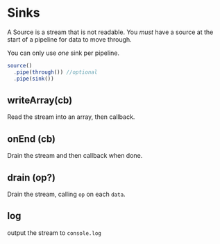 
# Sinks

A Source is a stream that is not readable.
You *must* have a source at the start of a pipeline
for data to move through.

You can only use _one_ sink per pipeline.

``` js
source()
  .pipe(through()) //optional
  .pipe(sink())
```

## writeArray(cb)

Read the stream into an array, then callback.

## onEnd (cb)

Drain the stream and then callback when done.

## drain (op?)

Drain the stream, calling `op` on each `data`.

## log

output the stream to `console.log`

